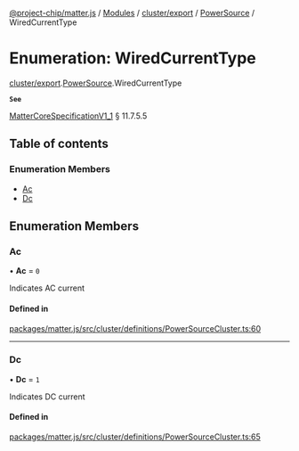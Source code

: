 [@project-chip/matter.js](../README.md) / [Modules](../modules.md) / [cluster/export](../modules/cluster_export.md) / [PowerSource](../modules/cluster_export.PowerSource.md) / WiredCurrentType

# Enumeration: WiredCurrentType

[cluster/export](../modules/cluster_export.md).[PowerSource](../modules/cluster_export.PowerSource.md).WiredCurrentType

**`See`**

[MatterCoreSpecificationV1_1](../interfaces/spec_export.MatterCoreSpecificationV1_1.md) § 11.7.5.5

## Table of contents

### Enumeration Members

- [Ac](cluster_export.PowerSource.WiredCurrentType.md#ac)
- [Dc](cluster_export.PowerSource.WiredCurrentType.md#dc)

## Enumeration Members

### Ac

• **Ac** = ``0``

Indicates AC current

#### Defined in

[packages/matter.js/src/cluster/definitions/PowerSourceCluster.ts:60](https://github.com/project-chip/matter.js/blob/dfd1dc35/packages/matter.js/src/cluster/definitions/PowerSourceCluster.ts#L60)

___

### Dc

• **Dc** = ``1``

Indicates DC current

#### Defined in

[packages/matter.js/src/cluster/definitions/PowerSourceCluster.ts:65](https://github.com/project-chip/matter.js/blob/dfd1dc35/packages/matter.js/src/cluster/definitions/PowerSourceCluster.ts#L65)
